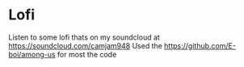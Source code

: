 # Lofi

Listen to some lofi thats on my soundcloud at https://soundcloud.com/camjam948
Used the https://github.com/E-boi/among-us for most the code 
